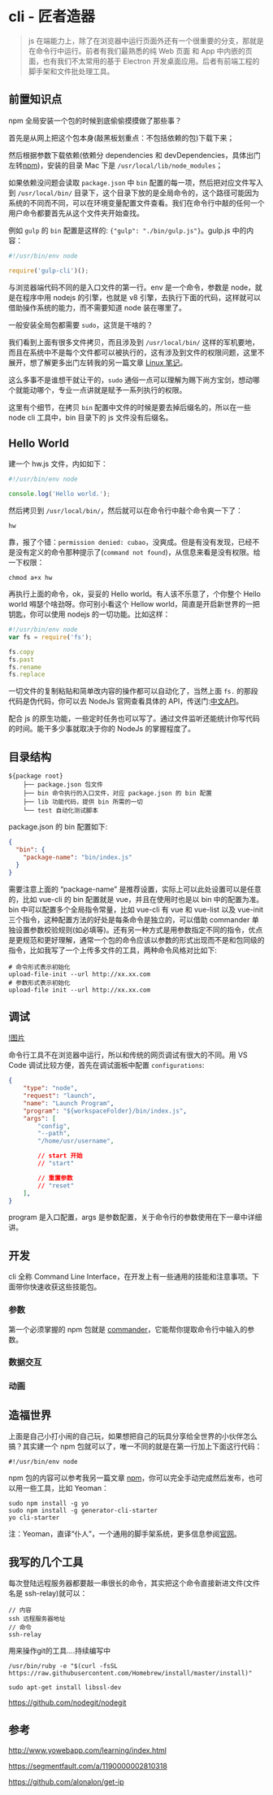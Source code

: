 # cli - 匠者造器

> js 在端能力上，除了在浏览器中运行页面外还有一个很重要的分支，那就是在命令行中运行。前者有我们最熟悉的纯 Web 页面 和 App 中内嵌的页面，也有我们不太常用的基于 Electron 开发桌面应用。后者有前端工程的脚手架和文件批处理工具。

## 前置知识点

npm 全局安装一个包的时候到底偷偷摸摸做了那些事？

首先是从网上把这个包本身(敲黑板划重点：不包括依赖的包)下载下来；

然后根据参数下载依赖(依赖分 dependencies 和 devDependencies，具体出门左转[npm](/#!/articles/npm))，安装的目录 Mac 下是 `/usr/local/lib/node_modules`；

如果依赖没问题会读取 `package.json` 中 `bin` 配置的每一项，然后把对应文件写入到 `/usr/local/bin/` 目录下，这个目录下放的是全局命令的，这个路径可能因为系统的不同而不同，可以在环境变量配置文件查看。我们在命令行中敲的任何一个用户命令都要首先从这个文件夹开始查找。

例如 `gulp` 的 `bin` 配置是这样的: `{"gulp": "./bin/gulp.js"}`。gulp.js 中的内容：

```js
#!/usr/bin/env node

require('gulp-cli')();
```

与浏览器端代码不同的是入口文件的第一行。env 是一个命令，参数是 node，就是在程序中用 nodejs 的引擎，也就是 v8 引擎，去执行下面的代码，这样就可以借助操作系统的能力，而不需要知道 node 装在哪里了。

一般安装全局包都需要 `sudo`，这货是干啥的？

我们看到上面有很多文件拷贝，而且涉及到 `/usr/local/bin/` 这样的军机要地，而且在系统中不是每个文件都可以被执行的，这有涉及到文件的权限问题，这里不展开，想了解更多出门左转我的另一篇文章 [Linux 笔记](/#!/articles/linux)。

这么多事不是谁想干就让干的，`sudo` 通俗一点可以理解为赐下尚方宝剑，想动哪个就能动哪个，专业一点讲就是赋予一系列执行的权限。

这里有个细节，在拷贝 `bin` 配置中文件的时候是要去掉后缀名的，所以在一些 node cli 工具中，bin 目录下的 js 文件没有后缀名。

## Hello World

建一个 hw.js 文件，内如如下：

```js
#!/usr/bin/env node

console.log('Hello world.');
```

然后拷贝到 `/usr/local/bin/`，然后就可以在命令行中敲个命令爽一下了：

```shell
hw
```

靠，报了个错：`permission denied: cubao`，没爽成。但是有没有发现，已经不是没有定义的命令那种提示了(`command not found`)，从信息来看是没有权限。给一下权限：

```shell
chmod a+x hw
```

再执行上面的命令，ok，妥妥的 Hello world。有人该不乐意了，个你整个 Hello world 嘚瑟个啥劲呀。你可别小看这个 Hellow world，简直是开启新世界的一把钥匙，你可以使用 nodejs 的一切功能。比如这样：

```js
#!/usr/bin/env node
var fs = require('fs');

fs.copy
fs.past
fs.rename
fs.replace
```

一切文件的复制粘贴和简单改内容的操作都可以自动化了，当然上面 `fs.` 的那段代码是伪代码，你可以去 NodeJs 官网查看具体的 API，传送门:[中文API](http://nodejs.cn/api/fs.html)。

配合 js 的原生功能，一些定时任务也可以写了。通过文件监听还能统计你写代码的时间。能干多少事就取决于你的 NodeJs 的掌握程度了。

## 目录结构

```
${package root}
    ├── package.json 包文件
    ├── bin 命令执行的入口文件，对应 package.json 的 bin 配置
    ├── lib 功能代码，提供 bin 所需的一切
    └── test 自动化测试脚本
```

package.json 的 bin 配置如下:

```json
{
  "bin": {
    "package-name": "bin/index.js"
  }
}
```

需要注意上面的 “package-name” 是推荐设置，实际上可以此处设置可以是任意的，比如 vue-cli 的 bin 配置就是 vue，并且在使用时也是以 bin 中的配置为准。bin 中可以配置多个全局指令常量，比如 vue-cli 有 vue 和 vue-list 以及 vue-init 三个指令，这种配置方法的好处是每条命令是独立的，可以借助 commander 单独设置参数校验规则(如必填等)。还有另一种方式是用参数指定不同的指令，优点是更规范和更好理解，通常一个包的命令应该以参数的形式出现而不是和包同级的指令，比如我写了一个上传多文件的工具，两种命令风格对比如下:

```shell
# 命令形式表示初始化
upload-file-init --url http://xx.xx.com
# 参数形式表示初始化
upload-file init --url http://xx.xx.com
```

## 调试

[!图片](./img/cli.png)

命令行工具不在浏览器中运行，所以和传统的网页调试有很大的不同。用 VS Code 调试比较方便，首先在调试面板中配置 `configurations`:

```json
{
    "type": "node",
    "request": "launch",
    "name": "Launch Program",
    "program": "${workspaceFolder}/bin/index.js",
    "args": [
        "config",
        "--path",
        "/home/usr/username",

        // start 开始
        // "start"

        // 重置参数
        // "reset"
    ],
}
```

program 是入口配置，args 是参数配置，关于命令行的参数使用在下一章中详细讲。

## 开发

cli 全称 Command Line Interface，在开发上有一些通用的技能和注意事项。下面带你快速收获这些技能包。

### 参数

第一个必须掌握的 npm 包就是 [commander](https://www.npmjs.com/package/commander)，它能帮你提取命令行中输入的参数。

### 数据交互

### 动画

## 造福世界

上面是自己小打小闹的自己玩，如果想把自己的玩具分享给全世界的小伙伴怎么搞？其实建一个 npm 包就可以了，唯一不同的就是在第一行加上下面这行代码：

```shell
#!/usr/bin/env node
```

npm 包的内容可以参考我另一篇文章 [npm](/#!/articles/npm)，你可以完全手动完成然后发布，也可以用一些工具，比如 Yeoman：

```shell
sudo npm install -g yo
sudo npm install -g generator-cli-starter
yo cli-starter
```

注：Yeoman，直译“仆人”，一个通用的脚手架系统，更多信息参阅[官网](http://www.yowebapp.com/)。

## 我写的几个工具

每次登陆远程服务器都要敲一串很长的命令，其实把这个命令直接新进文件(文件名是 ssh-relay)就可以：

```shell
// 内容
ssh 远程服务器地址
// 命令
ssh-relay
```

用来操作git的工具....持续编写中

    /usr/bin/ruby -e "$(curl -fsSL https://raw.githubusercontent.com/Homebrew/install/master/install)"

    sudo apt-get install libssl-dev

https://github.com/nodegit/nodegit

## 参考

http://www.yowebapp.com/learning/index.html

https://segmentfault.com/a/1190000002810318

https://github.com/alonalon/get-ip
